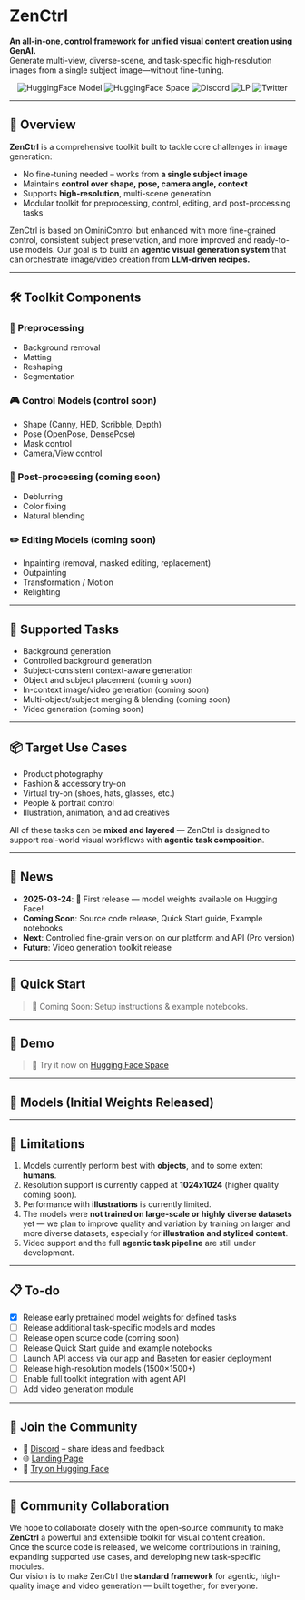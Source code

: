 # ZenCtrl

**An all-in-one, control framework for unified visual content creation using GenAI.**  
Generate multi-view, diverse-scene, and task-specific high-resolution images from a single subject image—without fine-tuning.

<!-- <img src="./assets/" /> -->

<p align="center">
  <a href="https://huggingface.co/YOUR_ORG/ZenCtrl" name="huggingface_model_link" style="text-decoration:none;">
    <img src="https://img.shields.io/badge/🤗_HuggingFace-Model-ffbd45.svg" alt="HuggingFace Model">
  </a>
  <a href="https://huggingface.co/spaces/YOUR_ORG/ZenCtrl" name="huggingface_space_link" style="text-decoration:none;">
    <img src="https://img.shields.io/badge/🤗_HuggingFace-Space-ffbd45.svg" alt="HuggingFace Space">
  </a>
  <a href="https://discord.gg/yourdiscord" name="discord_link" style="text-decoration:none;" >
    <img src="https://img.shields.io/badge/Discord-Join-7289da.svg?logo=discord" alt="Discord">
  </a>
  <a href="https://fotographer.ai/zenctrl" name="lp_link" style="text-decoration:none;">
    <img src="https://img.shields.io/badge/Website-Landing_Page-blue" alt="LP">
  </a>
  <a href="https://twitter.com/your_twitter_account" name="twitter_link" style="text-decoration:none;">
    <img src="https://img.shields.io/twitter/follow/FotographerAI?style=social" alt="Twitter">
  </a>
</p>

---

## 🧠 Overview

**ZenCtrl** is a comprehensive toolkit built to tackle core challenges in image generation:

- No fine-tuning needed – works from **a single subject image**
- Maintains **control over shape, pose, camera angle, context**
- Supports **high-resolution**, multi-scene generation
- Modular toolkit for preprocessing, control, editing, and post-processing tasks

ZenCtrl is based on OminiControl but enhanced with more fine-grained control, consistent subject preservation, and more improved and ready-to-use models. Our goal is to build an **agentic visual generation system** that can orchestrate image/video creation from **LLM-driven recipes.**

---

## 🛠 Toolkit Components

### 🧹 Preprocessing

- Background removal
- Matting
- Reshaping
- Segmentation

### 🎮 Control Models (control soon)

- Shape (Canny, HED, Scribble, Depth)
- Pose (OpenPose, DensePose)
- Mask control
- Camera/View control

### 🎨 Post-processing (coming soon)

- Deblurring
- Color fixing
- Natural blending

### ✏️ Editing Models (coming soon)

- Inpainting (removal, masked editing, replacement)
- Outpainting
- Transformation / Motion
- Relighting

---

## 🎯 Supported Tasks

- Background generation
- Controlled background generation
- Subject-consistent context-aware generation
- Object and subject placement (coming soon)
- In-context image/video generation (coming soon)
- Multi-object/subject merging & blending (coming soon)
- Video generation (coming soon)

---

## 📦 Target Use Cases

- Product photography
- Fashion & accessory try-on
- Virtual try-on (shoes, hats, glasses, etc.)
- People & portrait control
- Illustration, animation, and ad creatives

All of these tasks can be **mixed and layered** — ZenCtrl is designed to support real-world visual workflows with **agentic task composition**.

---

## 📢 News

- **2025-03-24**: 🧠 First release — model weights available on Hugging Face!
- **Coming Soon**: Source code release, Quick Start guide, Example notebooks
- **Next**: Controlled fine-grain version on our platform and API (Pro version)
- **Future**: Video generation toolkit release

---

## 🚀 Quick Start

> 🚧 Coming Soon: Setup instructions & example notebooks.

---

## 🎨 Demo

> 🧪 Try it now on [Hugging Face Space](https://huggingface.co/spaces/YOUR_ORG/ZenCtrl)

<!--
| Input Image | Generated Image |
|-------------|------------------|
| ![](./assets/) | ![](./assets/) |
| ![](./assets/) | ![](./assets/d) |
-->

---

## 🔧 Models (Initial Weights Released)

<!--
## 🔧 Models (Initial Weights Released)

| Type                | Name            | Base        | Resolution | Description                         |
|---------------------|-----------------|-------------|------------|-------------------------------------|
| Bg generation Model       | `tbd`   | FLUX.1      | 1024x1024   | Core model for subject-driven gen   |
| Bg generation + Canny     | `tbd`   | FLUX.1      | 1024x1024   | Enhanced background control         |
| Deblurring Model    | `tbd`     | OminiControl    | 1024x1024   | Quality recovery post-generation    |

---
-->

---

## 🚧 Limitations

1. Models currently perform best with **objects**, and to some extent **humans**.
2. Resolution support is currently capped at **1024x1024** (higher quality coming soon).
3. Performance with **illustrations** is currently limited.
4. The models were **not trained on large-scale or highly diverse datasets** yet — we plan to improve quality and variation by training on larger and more diverse datasets, especially for **illustration and stylized content**.
5. Video support and the full **agentic task pipeline** are still under development.

---

## 📋 To-do

- [x] Release early pretrained model weights for defined tasks
- [ ] Release additional task-specific models and modes
- [ ] Release open source code (coming soon)
- [ ] Release Quick Start guide and example notebooks
- [ ] Launch API access via our app and Baseten for easier deployment
- [ ] Release high-resolution models (1500×1500+)
- [ ] Enable full toolkit integration with agent API
- [ ] Add video generation module

---

## 🤝 Join the Community

- 💬 [Discord](https://discord.gg/YOUR_INVITE) – share ideas and feedback
- 🌐 [Landing Page](https://fotographer.ai/zenctrl)
- 🧪 [Try on Hugging Face](https://huggingface.co/spaces/YOUR_ORG/ZenCtrl)
<!-- - 🧠 [Blog]() -->

---

## 🤝 Community Collaboration

We hope to collaborate closely with the open-source community to make **ZenCtrl** a powerful and extensible toolkit for visual content creation.  
Once the source code is released, we welcome contributions in training, expanding supported use cases, and developing new task-specific modules.  
Our vision is to make ZenCtrl the **standard framework** for agentic, high-quality image and video generation — built together, for everyone.
